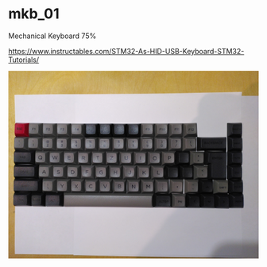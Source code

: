 # mkb_01
Mechanical Keyboard 75%

https://www.instructables.com/STM32-As-HID-USB-Keyboard-STM32-Tutorials/

![Layed out layout](https://raw.githubusercontent.com/NilsWittig/mkb_01/main/layout75.jpg)

